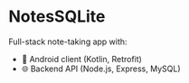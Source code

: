 # NotesSQLite

Full-stack note-taking app with:

- 📱 Android client (Kotlin, Retrofit)
- 🌐 Backend API (Node.js, Express, MySQL)
